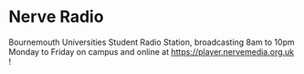 # Nerve Radio

Bournemouth Universities Student Radio Station, broadcasting 8am to 10pm Monday to Friday on campus and online at https://player.nervemedia.org.uk !
